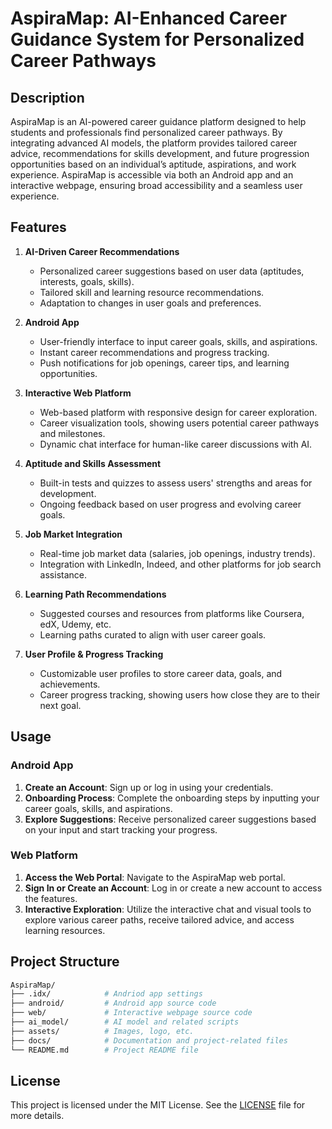 # AspiraMap: AI-Enhanced Career Guidance System for Personalized Career Pathways

## Description
AspiraMap is an AI-powered career guidance platform designed to help students and professionals find personalized career pathways. By integrating advanced AI models, the platform provides tailored career advice, recommendations for skills development, and future progression opportunities based on an individual’s aptitude, aspirations, and work experience. AspiraMap is accessible via both an Android app and an interactive webpage, ensuring broad accessibility and a seamless user experience.

## Features
1. **AI-Driven Career Recommendations**
   - Personalized career suggestions based on user data (aptitudes, interests, goals, skills).
   - Tailored skill and learning resource recommendations.
   - Adaptation to changes in user goals and preferences.

2. **Android App**
   - User-friendly interface to input career goals, skills, and aspirations.
   - Instant career recommendations and progress tracking.
   - Push notifications for job openings, career tips, and learning opportunities.

3. **Interactive Web Platform**
   - Web-based platform with responsive design for career exploration.
   - Career visualization tools, showing users potential career pathways and milestones.
   - Dynamic chat interface for human-like career discussions with AI.

4. **Aptitude and Skills Assessment**
   - Built-in tests and quizzes to assess users' strengths and areas for development.
   - Ongoing feedback based on user progress and evolving career goals.

5. **Job Market Integration**
   - Real-time job market data (salaries, job openings, industry trends).
   - Integration with LinkedIn, Indeed, and other platforms for job search assistance.

6. **Learning Path Recommendations**
   - Suggested courses and resources from platforms like Coursera, edX, Udemy, etc.
   - Learning paths curated to align with user career goals.

7. **User Profile & Progress Tracking**
   - Customizable user profiles to store career data, goals, and achievements.
   - Career progress tracking, showing users how close they are to their next goal.

## Usage
### Android App
1. **Create an Account**: Sign up or log in using your credentials.
2. **Onboarding Process**: Complete the onboarding steps by inputting your career goals, skills, and aspirations.
3. **Explore Suggestions**: Receive personalized career suggestions based on your input and start tracking your progress.

### Web Platform
1. **Access the Web Portal**: Navigate to the AspiraMap web portal.
2. **Sign In or Create an Account**: Log in or create a new account to access the features.
3. **Interactive Exploration**: Utilize the interactive chat and visual tools to explore various career paths, receive tailored advice, and access learning resources.

## Project Structure
```bash
AspiraMap/
├── .idx/            # Andriod app settings
├── android/         # Android app source code
├── web/             # Interactive webpage source code
├── ai_model/        # AI model and related scripts
├── assets/          # Images, logo, etc.
├── docs/            # Documentation and project-related files
└── README.md        # Project README file
```

## License
This project is licensed under the MIT License. See the [LICENSE](https://github.com/aryanmahawar205/AspiraMap/blob/main/LICENSE.md) file for more details.

